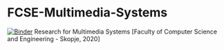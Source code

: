 # FCSE-Multimedia-Systems
[![Binder](https://mybinder.org/badge_logo.svg)](https://mybinder.org/v2/gh/zelenkastiot/FCSE-Multimedia-Systems/HEAD)
Research for Multimedia Systems [Faculty of Computer Science and Engineering - Skopje, 2020]

